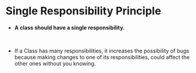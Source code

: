 # Single Responsibility Principle

- **A class should have a single responsibility.**

<br />

- If a Class has many responsibilities, it increases the possibility of bugs because making changes to one of its responsibilities, could affect the other ones without you knowing.
